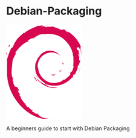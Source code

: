 # Debian-Packaging

<img src="https://github.com/Ishaan28malik/Debian-Packaging/blob/master/Debian1.png" />

A beginners guide to start with Debian Packaging 
